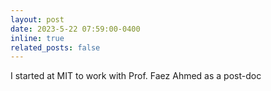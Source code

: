 ```yaml
---
layout: post
date: 2023-5-22 07:59:00-0400
inline: true
related_posts: false
---
```


I started at MIT to work with Prof. Faez Ahmed as a post-doc
